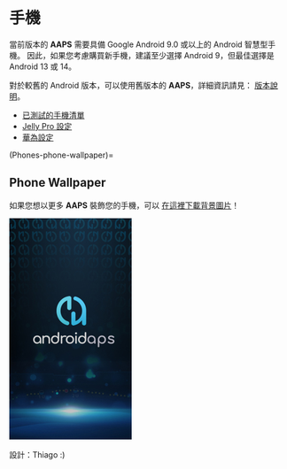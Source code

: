 # 手機

當前版本的 **AAPS** 需要具備 Google Android 9.0 或以上的 Android 智慧型手機。 因此，如果您考慮購買新手機，建議至少選擇 Android 9，但最佳選擇是 Android 13 或 14。

對於較舊的 Android 版本，可以使用舊版本的 **AAPS**，詳細資訊請見： [版本說明](#maintenance-android-version-aaps-version)。

- [已測試的手機清單](../CompatiblePhones/ListOfTestedPhones.md)
- [Jelly Pro 設定](../CompatiblePhones/Jelly.md)
- [華為設定](../CompatiblePhones/Huawei.md)

(Phones-phone-wallpaper)=

## Phone Wallpaper

如果您想以更多 **AAPS** 裝飾您的手機，可以 [在這裡下載背景圖片](../images/bg_phone.jpg)！

![手機背景](../images/bg_phone_thump.jpg)

設計：Thiago :)
